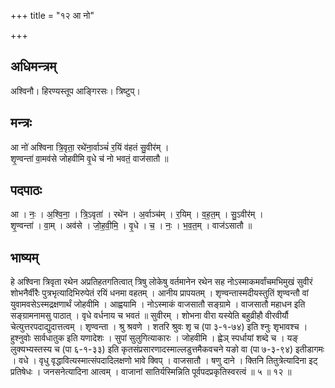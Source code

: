 +++
title = "१२ आ नो"

+++
## अधिमन्त्रम्
अश्विनौ। हिरण्यस्तूप आङ्गिरसः। त्रिष्टुप्।

## मन्त्रः
आ नो॑ अश्विना त्रि॒वृता॒ रथे॑ना॒र्वाञ्चं॑ र॒यिं व॑हतं सु॒वीर॑म् ।  
शृ॒ण्वन्ता॑ वा॒मव॑से जोहवीमि वृ॒धे च॑ नो भवतं॒ वाज॑सातौ ॥

## पदपाठः
आ । नः॒ । अ॒श्वि॒ना॒ । त्रि॒ऽवृता॑ । रथे॑न । अ॒र्वाञ्च॑म् । र॒यिम् । व॒ह॒त॒म् । सु॒ऽवीर॑म् ।  
शृ॒ण्वन्ता॑ । वा॒म् । अव॑से । जो॒ह॒वी॒मि॒ । वृ॒धे । च॒ । नः॒ । भ॒व॒त॒म् । वाज॑ऽसातौ ॥

## भाष्यम्
हे अश्विना त्रिवृता रथेन अप्रतिहतगतित्वात् त्रिषु लोकेषु वर्तमानेन रथेन सह नोऽस्माकमर्वांचमभिमुखं सुवीरं शोभनैर्वीरैः पुत्रभृत्यादिभिरुपेतं रयिं धनमा वहतम् । आनीय प्रापयतम् । शृण्वन्तास्मदीयस्तुतिं शृण्वन्तौ वां युवामवसेऽस्मद्रक्षणार्थं जोहवीमि । आह्वयामि । नोऽस्माकं वाजसातौ सङ्ग्रामे । वाजसातौ महाधन इति सङ्ग्रामनामसु पाठात् । वृधे वर्धनाय च भवतं ॥ सुवीरम् । शोभना वीरा यस्येति बहुव्रीहौ वीरवीर्यौ चेत्युत्तरपदाद्युदात्तत्वम् । शृण्वन्ता । श्रु श्रवणे । शतरि श्रुवः शृ च (पा ३-१-७४) इति श्नुः शृभावश्च । हुश्नुवोः सार्वधातुक इति यणादेशः । सुपां सुलुगित्याकारः । जोहवीमि । ह्वेञ् स्पर्धायां शब्दे च । यङ् लुक्यभ्यस्तस्य च (पा ६-१-३३) इति कृतसंप्रसारणादस्माल्लडुत्तमैकवचने यङो वा (पा ७-३-९४) इतीडागमः । वधे । वृधु वृद्धावित्यस्मात्संपदादिलक्षणो भावे क्विप् । वाजसातौ । षणु दाने । क्तिनि तितुत्रेत्यादिना इट् प्रतिषेधः । जनसनेत्यादिना आत्वम् । वाजानां सातिर्यस्मिन्निति पूर्वपदप्रकृतिस्वरत्वं ॥ ५ ॥ १२ ॥